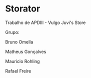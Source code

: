 Storator
========

Trabalho de APDIII - Vulgo Juvi's Store

Grupo:

Bruno Omella

Matheus Gonçalves

Mauricio Rohling

Rafael Freire
